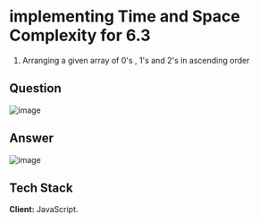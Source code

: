 
# implementing Time and Space Complexity for 6.3
1. Arranging a given array of 0's , 1's and 2's in ascending order

## Question

![image](https://user-images.githubusercontent.com/102906185/192040135-7035cabc-d6d1-41af-8f74-954cfe298d7e.png)

## Answer 

![image](https://user-images.githubusercontent.com/102906185/192040262-f27b0fcf-c1ad-46b2-b219-881c21b8866f.png)


## Tech Stack

**Client:** JavaScript.



